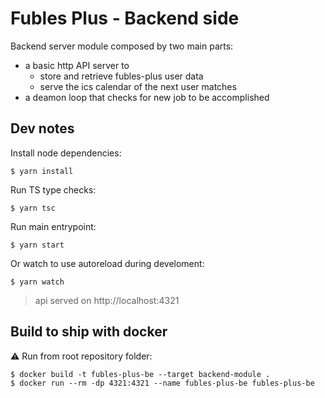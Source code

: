 # Fubles Plus - Backend side

Backend server module composed by two main parts:

- a basic http API server to
  - store and retrieve fubles-plus user data
  - serve the ics calendar of the next user matches
- a deamon loop that checks for new job to be accomplished

## Dev notes

Install node dependencies:
```
$ yarn install
```

Run TS type checks:
```
$ yarn tsc
```

Run main entrypoint:
```
$ yarn start
```

Or watch to use autoreload during develoment:
```
$ yarn watch
```

> api served on http://localhost:4321

## Build to ship with docker

:warning: Run from root repository folder:

```
$ docker build -t fubles-plus-be --target backend-module . 
$ docker run --rm -dp 4321:4321 --name fubles-plus-be fubles-plus-be
```
